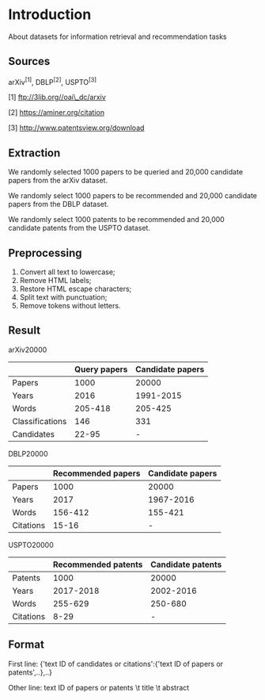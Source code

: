 # Introduction
About datasets for information retrieval and recommendation tasks

## Sources

arXiv<sup>[1]</sup>, DBLP<sup>[2]</sup>, USPTO<sup>[3]</sup>

[1] ftp://3lib.org//oai\_dc/arxiv

[2] https://aminer.org/citation

[3] http://www.patentsview.org/download

## Extraction

We randomly selected 1000 papers to be queried and 20,000 candidate papers from the arXiv dataset.

We randomly select 1000 papers to be recommended and 20,000 candidate papers from the DBLP dataset.

We randomly select 1000 patents to be recommended and 20,000 candidate patents from the USPTO dataset.

## Preprocessing

1. Convert all text to lowercase;
2. Remove HTML labels;
3. Restore HTML escape characters;
4. Split text with punctuation;
5. Remove tokens without letters. 

## Result

arXiv20000

|                 | Query papers | Candidate papers |
| --------------- | ------------ | ---------------- |
| Papers          | 1000         | 20000            |
| Years           | 2016         | 1991-2015        |
| Words           | 205-418      | 205-425          |
| Classifications | 146          | 331              |
| Candidates      | 22-95        | -                |

DBLP20000

|           | Recommended papers | Candidate papers |
| --------- | ------------------ | ---------------- |
| Papers    | 1000               | 20000            |
| Years     | 2017               | 1967-2016        |
| Words     | 156-412            | 155-421          |
| Citations | 15-16              | -                |

USPTO20000

|           | Recommended patents | Candidate patents |
| --------- | ------------------- | ----------------- |
| Patents   | 1000                | 20000             |
| Years     | 2017-2018           | 2002-2016         |
| Words     | 255-629             | 250-680           |
| Citations | 8-29                | -                 |

## Format

First line: {'text ID of candidates or citations':{'text ID of papers or patents',..},..}

Other line: text ID of papers or patents \t title \t abstract